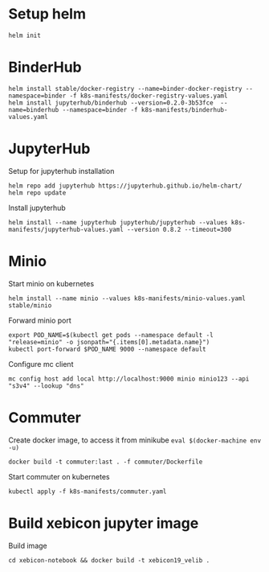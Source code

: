 # Setup helm

    helm init
  
# BinderHub

    helm install stable/docker-registry --name=binder-docker-registry --namespace=binder -f k8s-manifests/docker-registry-values.yaml 
    helm install jupyterhub/binderhub --version=0.2.0-3b53fce  --name=binderhub --namespace=binder -f k8s-manifests/binderhub-values.yaml
  
  
# JupyterHub

Setup for jupyterhub installation

    helm repo add jupyterhub https://jupyterhub.github.io/helm-chart/
    helm repo update
 
Install jupyterhub
   
    helm install --name jupyterhub jupyterhub/jupyterhub --values k8s-manifests/jupyterhub-values.yaml --version 0.8.2 --timeout=300

 
# Minio

Start minio on kubernetes 

    helm install --name minio --values k8s-manifests/minio-values.yaml stable/minio
  
Forward minio port

    export POD_NAME=$(kubectl get pods --namespace default -l "release=minio" -o jsonpath="{.items[0].metadata.name}")
    kubectl port-forward $POD_NAME 9000 --namespace default
    
Configure mc client

    mc config host add local http://localhost:9000 minio minio123 --api "s3v4" --lookup "dns"

# Commuter

Create docker image, to access it from minikube `eval $(docker-machine env -u)` 

    docker build -t commuter:last . -f commuter/Dockerfile
    
Start commuter on kubernetes

    kubectl apply -f k8s-manifests/commuter.yaml

# Build xebicon jupyter image

Build image

    cd xebicon-notebook && docker build -t xebicon19_velib .